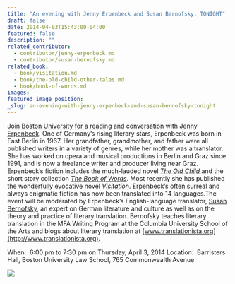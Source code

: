 ```yaml
---
title: "An evening with Jenny Erpenbeck and Susan Bernofsky: TONIGHT"
draft: false
date: 2014-04-03T15:43:00-04:00
featured: false
description: ""
related_contributor:
  - contributor/jenny-erpenbeck.md
  - contributor/susan-bernofsky.md
related_book:
  - book/visitation.md
  - book/the-old-child-other-tales.md
  - book/book-of-words.md
images:
featured_image_position: 
_slug: an-evening-with-jenny-erpenbeck-and-susan-bernofsky-tonight
---
```


[Join Boston University for a reading](http://www.bu.edu/calendar/?uid=152001%4017.calendar.bu.edu) and conversation with [Jenny Erpenbeck](http://ndbooks.com/author/jenny-erpenbeck). One of Germany’s rising literary stars, Erpenbeck was born in East Berlin in 1967. Her grandfather, grandmother, and father were all published writers in a variety of genres, while her mother was a translator. She has worked on opera and musical productions in Berlin and Graz since 1991, and is now a freelance writer and producer living near Graz. Erpenbeck’s fiction includes the much-lauded novel [_The Old Child_ ](http://ndbooks.com/book/the-old-child-other-tales)and the short story collection [_The Book of Words_](http://ndbooks.com/book/book-of-words). Most recently she has published the wonderfully evocative novel [_Visitation_](http://ndbooks.com/book/visitation). Erpenbeck’s often surreal and always enigmatic fiction has now been translated into 14 languages.The event will be moderated by Erpenbeck’s English-language translator, [Susan Bernofsky](http://ndbooks.com/author/susan-bernofsky), an expert on German literature and culture as well as on the theory and practice of literary translation. Bernofsky teaches literary translation in the MFA Writing Program at the Columbia University School of the Arts and blogs about literary translation at [www.translationista.org](http://www.translationista.org).

When:  6:00 pm to 7:30 pm on Thursday, April 3, 2014
Location:  Barristers Hall, Boston University Law School, 765 Commonwealth Avenue

![](http://ndbooks.com/images/uploads/Screen_shot_2014-04-03_at_11.46.56_AM2.png)

